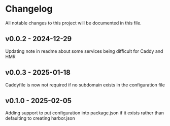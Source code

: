 # Changelog

All notable changes to this project will be documented in this file. 
## v0.0.2 - 2024-12-29

Updating note in readme about some services being difficult for Caddy and HMR


## v0.0.3 - 2025-01-18

Caddyfile is now not required if no subdomain exists in the configuration file


## v0.1.0 - 2025-02-05

Adding support to put configuration into package.json if it exists rather than defaulting to creating harbor.json

